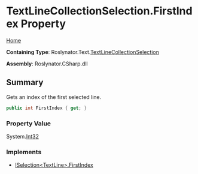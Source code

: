 <a name="_top"></a>

# TextLineCollectionSelection\.FirstIndex Property

[Home](../../../../README.md#_top)

**Containing Type**: Roslynator\.Text\.[TextLineCollectionSelection](../README.md#_top)

**Assembly**: Roslynator\.CSharp\.dll

## Summary

Gets an index of the first selected line\.

```csharp
public int FirstIndex { get; }
```

### Property Value

System\.[Int32](https://docs.microsoft.com/en-us/dotnet/api/system.int32)

### Implements

* [ISelection\<TextLine>.FirstIndex](../../../ISelection-1/FirstIndex/README.md#_top)
